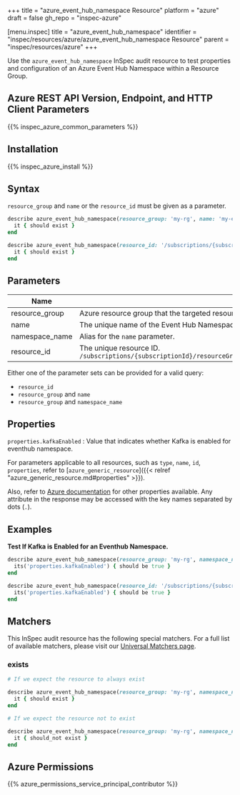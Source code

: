 +++
title = "azure_event_hub_namespace Resource"
platform = "azure"
draft = false
gh_repo = "inspec-azure"

[menu.inspec]
title = "azure_event_hub_namespace"
identifier = "inspec/resources/azure/azure_event_hub_namespace Resource"
parent = "inspec/resources/azure"
+++

Use the `azure_event_hub_namespace` InSpec audit resource to test properties and configuration of an Azure Event Hub Namespace within a Resource Group.

## Azure REST API Version, Endpoint, and HTTP Client Parameters

{{% inspec_azure_common_parameters %}}

## Installation

{{% inspec_azure_install %}}

## Syntax

`resource_group` and `name` or the `resource_id` must be given as a parameter.
```ruby
describe azure_event_hub_namespace(resource_group: 'my-rg', name: 'my-event-hub-ns') do
  it { should exist }
end
```
```ruby
describe azure_event_hub_namespace(resource_id: '/subscriptions/{subscriptionId}/resourceGroups/{resourceGroupName}/providers/Microsoft.EventHub/namespaces/{namespaceName}') do
  it { should exist }
end
```

## Parameters

| Name                           | Description                                                                       |
|--------------------------------|-----------------------------------------------------------------------------------|
| resource_group                 | Azure resource group that the targeted resource resides in. `resourceGroupName`   |
| name                           | The unique name of the Event Hub Namespace. `namespaceName`                       |
| namespace_name                 | Alias for the `name` parameter.                                                   |
| resource_id                    | The unique resource ID. `/subscriptions/{subscriptionId}/resourceGroups/{resourceGroupName}/providers/Microsoft.EventHub/namespaces/{namespaceName}` |

Either one of the parameter sets can be provided for a valid query:
- `resource_id`
- `resource_group` and `name`
- `resource_group` and `namespace_name`

## Properties

`properties.kafkaEnabled`
: Value that indicates whether Kafka is enabled for eventhub namespace.

For parameters applicable to all resources, such as `type`, `name`, `id`, `properties`, refer to [`azure_generic_resource`]({{< relref "azure_generic_resource.md#properties" >}}).

Also, refer to [Azure documentation](https://docs.microsoft.com/en-us/rest/api/eventhub/2017-04-01/namespaces/get#ehnamespace) for other properties available. 
Any attribute in the response may be accessed with the key names separated by dots (`.`).

## Examples

**Test If Kafka is Enabled for an Eventhub Namespace.**

```ruby
describe azure_event_hub_namespace(resource_group: 'my-rg', namespace_name: 'my-event-hub-ns') do
  its('properties.kafkaEnabled') { should be true }
end
```
```ruby
describe azure_event_hub_namespace(resource_id: '/subscriptions/{subscriptionId}/resourceGroups/{resourceGroupName}/providers/Microsoft.EventHub/namespaces/{namespaceName}') do
  its('properties.kafkaEnabled') { should be true }
end
```

## Matchers

This InSpec audit resource has the following special matchers. For a full list of available matchers, please visit our [Universal Matchers page](https://docs.chef.io/inspec/matchers/).

### exists

```ruby
# If we expect the resource to always exist

describe azure_event_hub_namespace(resource_group: 'my-rg', namespace_name: 'my-event-hub-ns') do
  it { should exist }
end

# If we expect the resource not to exist

describe azure_event_hub_namespace(resource_group: 'my-rg', namespace_name: 'my-event-hub-ns') do
  it { should_not exist }
end
```

## Azure Permissions

{{% azure_permissions_service_principal_contributor %}}

